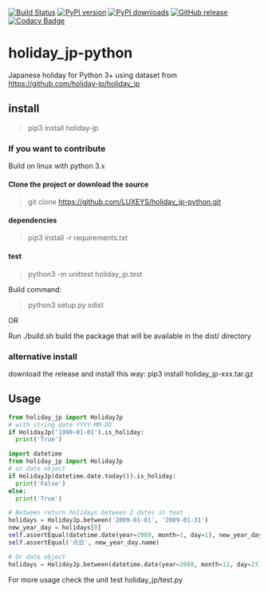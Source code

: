 [![Build Status](https://travis-ci.org/LUXEYS/holiday_jp-python.svg?branch=master)](https://travis-ci.org/LUXEYS/holiday_jp-python)
 [![PyPI version](https://img.shields.io/pypi/v/holiday-jp.svg)](https://pypi.org/project/holiday-jp/)
 [![PyPI downloads](https://img.shields.io/pypi/dm/holiday-jp.svg)](https://pypi.org/project/holiday-jp/)
 [![GitHub release](https://img.shields.io/github/release/LUXEYS/holiday_jp-python.svg)](https://github.com/LUXEYS/holiday_jp-python/releases)
[![Codacy Badge](https://api.codacy.com/project/badge/Grade/62a2d65ded034d8d8b3155ab9cb28e78)](https://www.codacy.com/manual/gabriel-tessier/holiday_jp-python?utm_source=github.com&amp;utm_medium=referral&amp;utm_content=LUXEYS/holiday_jp-python&amp;utm_campaign=Badge_Grade)

# holiday_jp-python

Japanese holiday for Python 3+
using dataset from https://github.com/holiday-jp/holiday_jp

## install

> pip3 install holiday-jp

### If you want to contribute
Build on linux with python 3.x

#### Clone the project or download the source
> git clone https://github.com/LUXEYS/holiday_jp-python.git

#### dependencies
> pip3 install -r requirements.txt

#### test
> python3 -m unittest holiday_jp.test

Build command:
> python3 setup.py sdist

OR

Run ./build.sh
build the package that will be available in the dist/ directory

### alternative install

download the release and install this way:
pip3 install holiday_jp-xxx.tar.gz

## Usage

```python
from holiday_jp import HolidayJp
# with string date YYYY-MM-DD
if HolidayJp('1990-01-01').is_holiday:
  print('True')

import datetime
from holiday_jp import HolidayJp
# or date object
if HolidayJp(datetime.date.today()).is_holiday:
  print('False')
else:
  print('True')

# Between return holidays between 2 dates in text
holidays = HolidayJp.between('2009-01-01', '2009-01-31')
new_year_day = holidays[0]
self.assertEqual(datetime.date(year=2009, month=1, day=1), new_year_day.date_obj)
self.assertEqual('元日', new_year_day.name)

# Or date object
holidays = HolidayJp.between(datetime.date(year=2008, month=12, day=23), datetime.date(year=2009, month=1, day=12))
```

For more usage check the unit test holiday_jp/test.py
